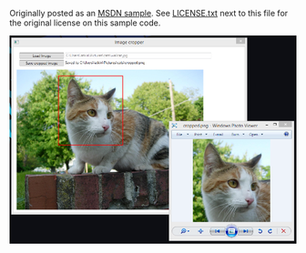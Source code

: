 Originally posted as an [MSDN sample](https://code.msdn.microsoft.com/F-WPF-image-cropper-app-6febcce3). See [LICENSE.txt](LICENSE.txt) next to this file for the original license on this sample code.

![screenshot](screenshot.png)
